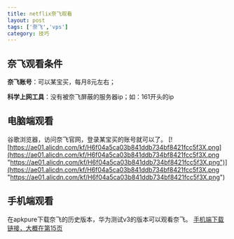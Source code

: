 ```yaml
---
title: netflix奈飞观看
layout: post
tags: ['奈飞','vps']
category: 技巧
---
```

## 奈飞观看条件
**奈飞账号**：可以某宝买，每月8元左右；

**科学上网工具**：没有被奈飞屏蔽的服务器ip；如：161开头的ip

## 电脑端观看
谷歌浏览器，访问奈飞官网，登录某宝买的账号就可以了。
[![https://ae01.alicdn.com/kf/H6f04a5ca03b841ddb734bf8421fcc5f3X.png](https://ae01.alicdn.com/kf/H6f04a5ca03b841ddb734bf8421fcc5f3X.png "https://ae01.alicdn.com/kf/H6f04a5ca03b841ddb734bf8421fcc5f3X.png")](https://ae01.alicdn.com/kf/H6f04a5ca03b841ddb734bf8421fcc5f3X.png "https://ae01.alicdn.com/kf/H6f04a5ca03b841ddb734bf8421fcc5f3X.png")
## 手机端观看

在apkpure下载奈飞的历史版本，华为测试v3的版本可以观看奈飞。
[手机端下载链接，大概在第15页](https://www.apkmirror.com/uploads/page/10/?q=netflix-inc "手机端下载链接")

